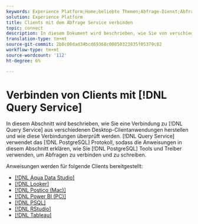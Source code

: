 ```yaml
---
keywords: Experience Platform;Home;beliebte Themen;Abfrage-Dienst;Abfrage-Dienst;Verbindung mit Abfrage-Dienst;Aqua-Datenstudio;Aqua Data Studio;Looker;Looker;Looker;Popostico;Power BI;power bi;psql;rstudio;PSQL;RStudio;Tableau;tableau;
solution: Experience Platform
title: Clients mit dem Abfrage Service verbinden
topic: connect
description: In diesem Dokument wird beschrieben, wie Sie von verschiedenen Desktop-Clientanwendungen aus eine Verbindung zum Abfrage Service herstellen und diese Verbindungen überprüfen.
translation-type: tm+mt
source-git-commit: 2b8c08dad34bcd69368c00050323835f05379c82
workflow-type: tm+mt
source-wordcount: '112'
ht-degree: 6%

---
```



# Verbinden von Clients mit [!DNL Query Service]

In diesem Abschnitt wird beschrieben, wie Sie eine Verbindung zu [!DNL Query Service] aus verschiedenen Desktop-Clientanwendungen herstellen und wie diese Verbindungen überprüft werden. [!DNL Query Service] verwendet das  [!DNL PostgreSQL] Protokoll, sodass die Anweisungen in diesem Abschnitt erklären, wie Sie  [!DNL PostgreSQL] Tools und Treiber verwenden, um Abfragen zu verbinden und zu schreiben.

Anweisungen werden für folgende Clients bereitgestellt:

- [[!DNL Aqua Data Studio]](./aqua-data-studio.md)
- [[!DNL Looker]](./looker.md)
- [[!DNL Postico (Mac)]](./postico.md)
- [[!DNL Power BI (PC)]](./power-bi.md)
- [[!DNL PSQL]](./psql.md)
- [[!DNL RStudio]](./rstudio.md)
- [[!DNL Tableau]](./tableau.md)
